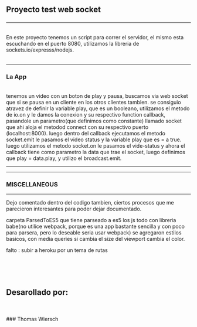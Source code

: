 ## Proyecto test web socket
### 
---

<br>
En este proyecto tenemos un script para correr el servidor, el mismo esta escuchando en el puerto 8080, utilizamos la libreria de sockets.io/expresss/nodejs. 
<br>
<br>

---
### La App
<br>
tenemos un video con un boton de play y pausa, buscamos via web socket que si se pausa en un cliente en los otros clientes tambien. se consiguio atravez de definir la variable play, que es un booleano, utilizamos el metodo de io.on y le damos la conexion y su respectivo function callback, pasandole un parametro(que definimos como constante) llamado socket que ahi aloja el metodod connect con su respectivo puerto (localhost:8000).
luego dentro del callback ejecutamos el metodo socket.emit le pasamos el video status y la variable play que es = a true.
luego utilizamos el metodo socket.on le pasamos el vide-status y ahora el callback tiene como parametro la data que trae el socket, luego definimos que play = data.play, y utilizo el broadcast.emit.

---

---
### MISCELLANEOUS   
---

Dejo comentado dentro del codigo tambien, ciertos procesos que me parecieron interesantes para poder dejar documentado.

carpeta ParsedToES5 que tiene parseado a es5 los js
todo con libreria babe(no utilice webpack, porque es una app bastante sencilla y con poco para parsera, pero lo deseable seria usar webpack)
se agregaron estilos basicos, con media queries si cambia el size del viewport cambia el color.

falto : subir a heroku por un tema de rutas


<br>

<br>
<br>


## Desarollado por:
<br>
<br>
### Thomas Wiersch
     
